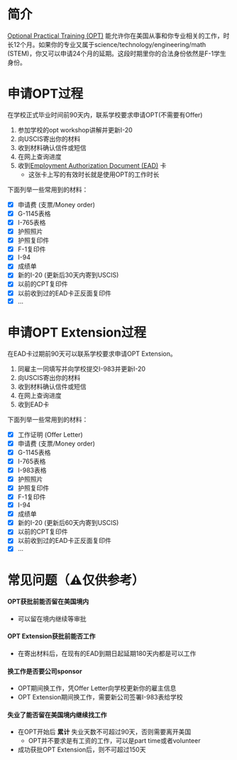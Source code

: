 # 简介
[Optional Practical Training (OPT)](https://www.uscis.gov/working-in-the-united-states/students-and-exchange-visitors/optional-practical-training-opt-for-f-1-students) 能允许你在美国从事和你专业相关的工作，时长12个月。如果你的专业又属于science/technology/engineering/math (STEM)，你又可以申请24个月的延期。这段时期里你的合法身份依然是F-1学生身份。

# 申请OPT过程
在学校正式毕业时间前90天内，联系学校要求申请OPT(不需要有Offer)
1. 参加学校的opt workshop讲解并更新I-20
2. 向USCIS寄出你的材料
3. 收到材料确认信件或短信
4. 在网上查询进度
5. 收到[Employment Authorization Document (EAD)](https://www.uscis.gov/green-card/green-card-processes-and-procedures/employment-authorization-document) 卡
   - 这张卡上写的有效时长就是使用OPT的工作时长

下面列举一些常用到的材料：  
- [x] 申请费 (支票/Money order)  
- [x] G-1145表格  
- [x] I-765表格  
- [x] 护照照片  
- [x] 护照复印件  
- [x] F-1复印件  
- [x] I-94  
- [x] 成绩单  
- [x] 新的I-20 (更新后30天内寄到USCIS)  
- [x] 以前的CPT复印件  
- [x] 以前收到过的EAD卡正反面复印件  
- [x] ...

# 申请OPT Extension过程
在EAD卡过期前90天可以联系学校要求申请OPT Extension。
1. 同雇主一同填写并向学校提交I-983并更新I-20
2. 向USCIS寄出你的材料
3. 收到材料确认信件或短信
4. 在网上查询进度
5. 收到EAD卡

下面列举一些常用到的材料：
- [x] 工作证明 (Offer Letter)
- [x] 申请费 (支票/Money order)
- [x] G-1145表格  
- [x] I-765表格  
- [x] I-983表格  
- [x] 护照照片  
- [x] 护照复印件  
- [x] F-1复印件  
- [x] I-94  
- [x] 成绩单  
- [x] 新的I-20 (更新后60天内寄到USCIS)  
- [x] 以前的CPT复印件  
- [x] 以前收到过的EAD卡正反面复印件  
- [x] ...

# 常见问题（⚠️仅供参考）
#### OPT获批前能否留在美国境内
- 可以留在境内继续等审批

#### OPT Extension获批前能否工作
- 在寄出材料后，在现有的EAD到期日起延期180天内都是可以工作

#### 换工作是否要公司sponsor
- OPT期间换工作，凭Offer Letter向学校更新你的雇主信息
- OPT Extension期间换工作，需要新公司签署I-983表给学校

#### 失业了能否留在美国境内继续找工作
- 在OPT开始后 **累计** 失业天数不可超过90天，否则需要离开美国
   - OPT并不要求是有工资的工作，可以是part time或者volunteer
- 成功获批OPT Extension后，则不可超过150天
